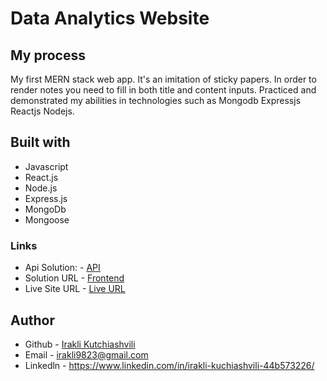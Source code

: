 # Data Analytics Website


## My process

My first MERN stack web app. It's an imitation of sticky papers. In order to render notes you need to fill in both title
and content inputs. Practiced and demonstrated my abilities in technologies such as Mongodb Expressjs Reactjs Nodejs.

## Built with

* Javascript
* React.js
* Node.js
* Express.js
* MongoDb
* Mongoose

### Links

* Api Solution: - [API](https://github.com/iraklikutchiashvili/Api-For-StickyNotes)
* Solution URL - [Frontend](https://github.com/iraklikutchiashvili/React-Sticky)
* Live Site URL - [Live URL](https://benevolent-scone-307144.netlify.app/)

## Author

* Github - [Irakli Kutchiashvili](https://github.com/iraklikutchiashvili)
* Email - irakli9823@gmail.com
* Linkedln - https://www.linkedin.com/in/irakli-kuchiashvili-44b573226/
